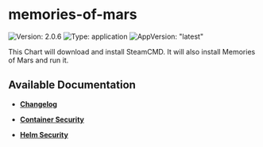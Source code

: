 # memories-of-mars

![Version: 2.0.6](https://img.shields.io/badge/Version-2.0.6-informational?style=flat-square) ![Type: application](https://img.shields.io/badge/Type-application-informational?style=flat-square) ![AppVersion: "latest"](https://img.shields.io/badge/AppVersion-"latest"-informational?style=flat-square)

This Chart will download and install SteamCMD. It will also install Memories of Mars and run it.

## Available Documentation

- [**Changelog**](CHANGELOG)

- [**Container Security**](container-security)

- [**Helm Security**](helm-security)

